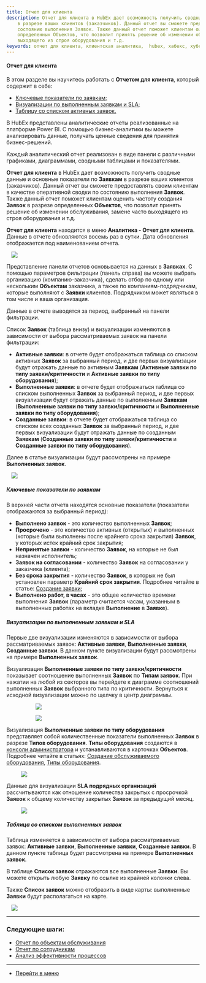 ```yaml
---
title: Отчет для клиента
description: Отчет для клиента в HubEx дает возможность получить сводные данные и основные показатели по Заявкам
    в разрезе ваших клиентов (заказчиков). Данный отчет вы сможете предоставлять своим клиентам в качестве оперативной сводки по
    состоянию выполнения Заявок. Также данный отчет поможет клиентам оценить частоту создания Заявок в разреде
    определенных Объектов, что позволит принять решение об изменении обслуживания, замене часто
    выходящего из строя оборудования и т.д.
keywords: отчет для клиента, клиентская аналитика,  hubex, хабекс, хубекс, хабикс
---
```


#### Отчет для клиента
В этом разделе вы научитесь работать с <Strong>Отчетом для клиента</Strong>, который содержит в себе:
<html>
<meta charset="utf-8">

<ul>
    <li><a href="#kpi">Ключевые показатели по заявкам;</a></li>
    <li><a href="#diagramms">Визуализации по выполненным заявкам и SLA;</a></li>
    <li><a href="#table">Таблицу со списком активных заявок.</a></li>
 
</ul>
</html>
<body>
<p>В HubEx представлены аналитические отчеты реализованные на платформе Power BI. С помощью бизнес-аналитики вы
    можете анализировать данные, получать ценные сведения для принятия бизнес-решений.</p>
<p>Каждый аналитический отчет реализован в виде панели с различными графиками, диаграммами, сводными
    таблицами и показателями.</p>
<p><Strong>Отчет для клиента</Strong> в HubEx дает возможность получить сводные данные и основные показатели по <Strong>Заявкам</Strong>
    в разрезе ваших клиентов (заказчиков). Данный отчет вы сможете предоставлять своим клиентам в качестве оперативной сводки по
    состоянию выполнения <Strong>Заявок</Strong>. Также данный отчет поможет клиентам оценить частоту создания <Strong>Заявок</Strong> в разрезе
    определенных <Strong>Объектов</Strong>, что позволит принять решение об изменении обслуживания, замене часто
    выходящего из строя оборудования и т.д. </p>

<p><Strong>Отчет для клиента</Strong> находится в меню <Strong>Аналитика - Отчет для клиента</Strong>. Данные
    в отчете обновляются восемь раз в
    сутки.
    Дата
    обновления отображается под наименованием отчета. </p>
<div>
    <img style="margin: 0 auto; display: block; max-width: 95%;"
         src="/attachments/images/FAQ/USER/ClientsAnalitics/ClientsAnalitics.jpg"/>
</div>
<p>Представление панели отчетов основывается на данных в <Strong>Заявках</Strong>. С помощью параметров фильтрации (панель справа) вы можете выбрать организацию
    (компанию-заказчика), сделать отбор по одному или нескольким <Strong>Объектам</Strong> заказчика, а также по
    компаниям-подрядчикам, которые выполняют с <Strong>Заявки</Strong> клиентов. Подрядчиком может являться в том числе и ваша организация.
</p>
<p>Данные в отчете выводятся за период, выбранный на панели фильтрации.</p>
<p>Список <Strong>Заявок</Strong> (таблица внизу) и визуализации изменяются в зависимости от выбора рассматриваемых заявок на панели фильтрации:</p>
<ul>
<li><Strong>Активные заявки</Strong>: в отчете будет отображаться таблица со списком активных <Strong>Заявок</Strong> за выбранный период, и две первых визуализации будут отражать данные по активным <Strong>Заявкам</Strong> (<Strong>Активные заявки по типу заявки/критичности</Strong> и <Strong>Активные заявки по типу оборудования</Strong>);</li>
<li><Strong>Выполненные заявки</Strong>: в отчете будет отображаться таблица со списком выполненных <Strong>Заявок</Strong> за выбранный период, и две первых визуализации будут отражать данные по выполненным <Strong>Заявкам</Strong> (<Strong>Выполненные заявки по типу заявки/критичности</Strong> и <Strong>Выполненные заявки по типу оборудования</Strong>);</li>
<li><Strong>Созданные заявки</Strong>: в отчете будет отображаться таблица со списком всех созданных <Strong>Заявок</Strong> за выбранный период, и две первых визуализации будут отражать данные по созданным <Strong>Заявкам</Strong> (<Strong>Созданные заявки по типу заявки/критичности</Strong> и <Strong>Созданные заявки по типу оборудования</Strong>).</li>
</ul>

<p>Далее в статье визуализации будут рассмотрены на примере <Strong>Выполненных заявок</Strong>.</p>

<div>
    <img style="margin: 0 auto; display: block; max-width: 95%;"
         src="/attachments/images/FAQ/USER/ClientsAnalitics/ClientsAnalitics2.jpg"/>
</div>


<h5 id="kpi">Ключевые показатели по заявкам</h5>
<p>В верхней части отчета находятся основные показатели (показатели отображаются за выбранный период):</p>
<ul>
<li><Strong>Выполнено заявок</Strong> - это количество выполненных <Strong>Заявок</Strong>;</li>
<li><Strong>Просрочено</Strong> - это количество активных (открытых) и выполненных (которые были выполнены после крайнего срока закрытия) <Strong>Заявок</Strong>, у которых истек крайний срок закрытия;</li>
<li><Strong>Непринятые заявки</Strong> - количество <Strong>Заявок</Strong>, на которые не был назначен исполнитель;</li>
<li><Strong>Заявок на согласовании</Strong> - количество <Strong>Заявок</Strong> на согласовании у заказчика (клиента);</li> 
<li><Strong>Без срока закрытия</Strong> - количество <Strong>Заявок</Strong>, в которых не был установлен параметр <Strong>Крайний срок закрытия</Strong>. Подробнее читайте в статье: <a href="https://wiki.hubex.ru/docs/FAQ/RU/user/CreatingTicket.html">Создание заявки</a>;</li>
<li><Strong>Выполнено работ, в часах</Strong> - это общее количество времени выполнения <Strong>Заявок</Strong> (параметр считается часам, указанным в выполненных работах на вкладке <Strong>Выполнение</Strong> в <Strong>Заявке</Strong>).</li>

</ul>

<h5 id="diagramms">Визуализации по выполненным заявкам и SLA</h5>
<p>Первые две визуализации изменяются в зависимости от выбора рассматриваемых заявок: <Strong>Активные заявки</Strong>, <Strong>Выполненные заявки</Strong>, <Strong>Созданные заявки</Strong>. В данном пункте визуализации будут рассмотрены на примере <Strong>Выполненных заявок</Strong>. </p>

<p>Визуализация <Strong>Выполненные заявки по типу заявки/критичности</Strong> показывает соотношение выполненных <Strong>Заявок</Strong> по <Strong>Типам заявок</Strong>. При
    нажатии на любой из секторов вы перейдете к диаграмме соотношений выполненных <Strong>Заявок</Strong> выбранного типа по
    критичности. Вернуться к исходной визуализации можно по щелчку в центр диаграммы.</p>

<div>
    <img style="margin: 0 auto; display: block; max-width: 70%;"
         src="/attachments/images/FAQ/USER/ClientsAnalitics/TypeCritical.jpg"/>
</div>
<p><div>
    <img style="margin: 0 auto; display: block; max-width: 70%;"
         src="/attachments/images/FAQ/USER/ClientsAnalitics/TypeCritical2.jpg"/>
</div></p>

<p>Визуализация <Strong>Выполненные заявки по типу оборудования</Strong> представляет собой количественные показатели выполненных <Strong>Заявок</Strong> в разрезе <Strong>Типов
    оборудования</Strong>. <Strong>Типы оборудования</Strong> создаются в <a
            href="https://wiki.hubex.ru/docs/FAQ/RU/admin/HowToEnterTheAdmin.html">консоли
        администратора</a> и устанавливаются в карточках <Strong>Объектов</Strong>. Подробнее
    читайте в статьях: <a href="https://wiki.hubex.ru/docs/FAQ/RU/user/CreatingObjects.html">Создание обслуживаемого
        оборудования</a>, <a href="https://wiki.hubex.ru/docs/FAQ/RU/admin/ObjectsType.html">Типы оборудования</a>.</p>
        
<div>
    <img style="margin: 0 auto; display: block; max-width: 85%;"
         src="/attachments/images/FAQ/USER/ClientsAnalitics/Diagram.jpg"/>
</div>

<p>Данные для визуализации <Strong>SLA подрядных организаций</Strong> рассчитываются как отношение количества закрытых с
    просрочкой <Strong>Заявок</Strong> к общему количеству закрытых <Strong>Заявок</Strong> за предыдущий месяц.</p>
    <div>
    <img style="margin: 0 auto; display: block; max-width: 85%;"
         src="/attachments/images/FAQ/USER/ClientsAnalitics/Diagram2.jpg"/>
</div>


<h5 id="table">Таблица со списком выполненных заявок</h5>
<p>Таблица изменяется в зависимости от выбора рассматриваемых заявок: <Strong>Активные заявки</Strong>, <Strong>Выполненные заявки</Strong>, <Strong>Созданные заявки</Strong>. В данном пункте таблица будет рассмотрена на примере <Strong>Выполненных заявок</Strong>.
<p>В таблице <Strong>Список заявок</Strong> отражаются все выполненные <Strong>Заявки</Strong>. Вы можете открыть любую <Strong>Заявку</Strong> по ссылке из крайней колонки слева. </p>

<p>Также <Strong>Список заявок</Strong> можно отобразить в виде карты: выполненные <Strong>Заявки</Strong> будут располагаться на карте.</p>

<div>
    <img style="margin: 0 auto; display: block; max-width: 95%;"
         src="/attachments/images/FAQ/USER/ClientsAnalitics/list.jpg"/>
</div>
</body>


___
### Следующие шаги:
- [Отчет по объектам обслуживания](./ObjectsAnalitics.md)
- [Отчет по сотрудникам](./EngineersAnalytics.md)
- [Анализ эффективности процессов](./ProcessEfficiency.md)

___
- [Перейти в меню](http://wiki.hubex.ru)
